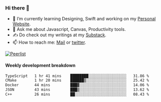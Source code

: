 ### Hi there 👋

- 🌱 I’m currently learning Designing, Swift and working on my [Personal Website](https://kvaishak.com/).
- 💬 Ask me about Javascript, Canvas,  Productivity tools. 
- :writing_hand: Do check out my writings at my [Substack](https://kvaishak.substack.com/).
- 📫 How to reach me: [Mail](mailto:vaishak.kaippanchery@gmail.com) or [twitter](https://twitter.com/kvaishack).

[![Peerlist](https://github-readme-badge.peerlist.io/api/vaishak)](https://peerlist.io/vaishak)

#### Weekly development breakdown

<!--START_SECTION:waka-->

```txt
TypeScript   1 hr 41 mins    ████████░░░░░░░░░░░░░░░░░   31.86 %
CMake        1 hr 20 mins    ██████▒░░░░░░░░░░░░░░░░░░   25.42 %
Docker       44 mins         ███▓░░░░░░░░░░░░░░░░░░░░░   14.06 %
JSON         43 mins         ███▒░░░░░░░░░░░░░░░░░░░░░   13.62 %
C++          26 mins         ██░░░░░░░░░░░░░░░░░░░░░░░   08.43 %
```

<!--END_SECTION:waka-->
